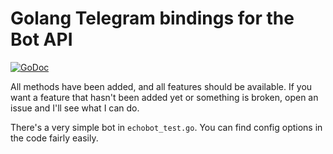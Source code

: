 # Golang Telegram bindings for the Bot API

[![GoDoc](https://godoc.org/github.com/pho/telegram-bot-api?status.svg)](https://godoc.org/github.com/pho/telegram-bot-api)

All methods have been added, and all features should be available.
If you want a feature that hasn't been added yet or something is broken, open an issue and I'll see what I can do.

There's a very simple bot in `echobot_test.go`. You can find config options in the code fairly easily. 

